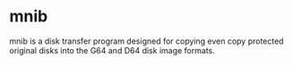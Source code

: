 # mnib
mnib is a disk transfer program designed for copying even copy protected original disks into the G64 and D64 disk image formats.
